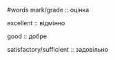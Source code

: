 #words 
mark/grade :: оцінка
<!--SR:!2022-11-07,4,270-->
excellent :: відмінно
<!--SR:!2022-11-07,2,212-->
good :: добре
<!--SR:!2022-11-07,4,272-->
satisfactory/sufficient :: задовільно
<!--SR:!2022-11-06,3,252-->
